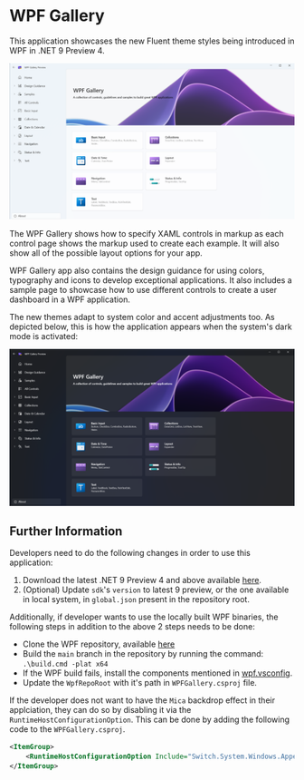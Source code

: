 # WPF Gallery

This application showcases the new Fluent theme styles being introduced in WPF in .NET 9 Preview 4.

![WPF Gallery Landing Page](Assets/README_Images/WPFGalleryLanding.png)

The WPF Gallery shows how to specify XAML controls in markup as each control page shows the markup used to create each example. It will also show all of the possible layout options for your app. 

WPF Gallery app also contains the design guidance for using colors, typography and icons to develop exceptional applications. It also includes a sample page to showcase how to use different controls to create a user dashboard in a WPF application. 

The new themes adapt to system color and accent adjustments too. As depicted below, this is how the application appears when the system's dark mode is activated:

![WPF Gallery Landing Page Dark](Assets/README_Images/WPFGalleryLandingDark.png)


## Further Information

Developers need to do the following changes in order to use this application:
1. Download the latest .NET 9 Preview 4 and above available [here](https://dotnet.microsoft.com/en-us/download/dotnet/9.0).
2. (Optional) Update `sdk`'s `version` to latest 9 preview, or the one available in local system, in `global.json` present in the repository root.

Additionally, if developer wants to use the locally built WPF binaries, the following steps in addition to the above 2 steps needs to be done:
- Clone the WPF repository, available [here](https://github.com/dotnet/wpf/)
- Build the `main` branch in the repository by running the command: `.\build.cmd -plat x64`
- If the WPF build fails, install the components mentioned in [wpf.vsconfig](https://github.com/dotnet/wpf/blob/main/Documentation/wpf.vsconfig).
- Update the `WpfRepoRoot` with it's path in `WPFGallery.csproj` file.

If the developer does not want to have the `Mica` backdrop effect in their applciation, they can do so by disabling it via the `RuntimeHostConfigurationOption`. This can be done by adding the following code to the `WPFGallery.csproj`.
```xml
<ItemGroup>
    <RuntimeHostConfigurationOption Include="Switch.System.Windows.Appearance.DisableFluentThemeWindowBackdrop" Value="true" />
</ItemGroup>
```